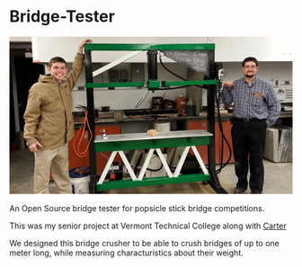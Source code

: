 Bridge-Tester
=============

![Project Image](Header.jpg?raw=true "Project Picture")



An Open Source bridge tester for popsicle stick bridge competitions.

This was my senior project at Vermont Technical College along with [Carter](
https://github.com/R8driver)

We designed this bridge crusher to be able to crush bridges of up to one meter long, while measuring characturistics about their weight. 
